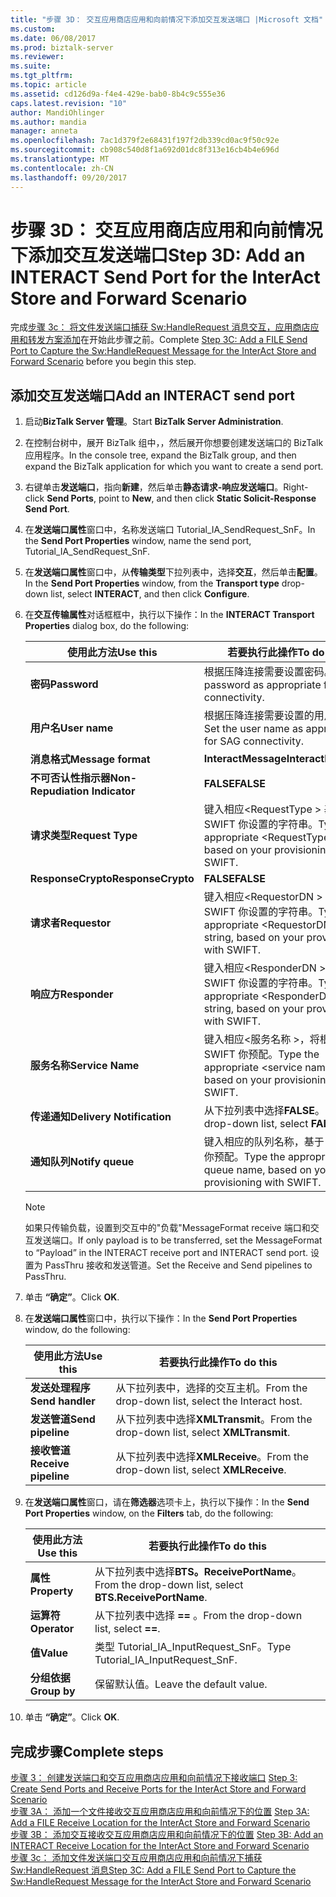 ```yaml
---
title: "步骤 3D： 交互应用商店应用和向前情况下添加交互发送端口 |Microsoft 文档"
ms.custom: 
ms.date: 06/08/2017
ms.prod: biztalk-server
ms.reviewer: 
ms.suite: 
ms.tgt_pltfrm: 
ms.topic: article
ms.assetid: cd126d9a-f4e4-429e-bab0-8b4c9c555e36
caps.latest.revision: "10"
author: MandiOhlinger
ms.author: mandia
manager: anneta
ms.openlocfilehash: 7ac1d379f2e68431f197f2db339cd0ac9f50c92e
ms.sourcegitcommit: cb908c540d8f1a692d01dc8f313e16cb4b4e696d
ms.translationtype: MT
ms.contentlocale: zh-CN
ms.lasthandoff: 09/20/2017
---
```

# <a name="step-3d-add-an-interact-send-port-for-the-interact-store-and-forward-scenario"></a><span data-ttu-id="08067-102">步骤 3D： 交互应用商店应用和向前情况下添加交互发送端口</span><span class="sxs-lookup"><span data-stu-id="08067-102">Step 3D: Add an INTERACT Send Port for the InterAct Store and Forward Scenario</span></span>
<span data-ttu-id="08067-103">完成[步骤 3c： 将文件发送端口捕获 Sw:HandleRequest 消息交互，应用商店应用和转发方案添加](../../adapters-and-accelerators/fileact-interact/step-3c-add-file-send-port-to-get-sw-handlerequest-interact-store-and-forward.md)在开始此步骤之前。</span><span class="sxs-lookup"><span data-stu-id="08067-103">Complete [Step 3C: Add a FILE Send Port to Capture the Sw:HandleRequest Message for the InterAct Store and Forward Scenario](../../adapters-and-accelerators/fileact-interact/step-3c-add-file-send-port-to-get-sw-handlerequest-interact-store-and-forward.md) before you begin this step.</span></span>
  
## <a name="add-an-interact-send-port"></a><span data-ttu-id="08067-104">添加交互发送端口</span><span class="sxs-lookup"><span data-stu-id="08067-104">Add an INTERACT send port</span></span>  
  
1.  <span data-ttu-id="08067-105">启动**BizTalk Server 管理**。</span><span class="sxs-lookup"><span data-stu-id="08067-105">Start **BizTalk Server Administration**.</span></span>  
  
2.  <span data-ttu-id="08067-106">在控制台树中，展开 BizTalk 组中，，然后展开你想要创建发送端口的 BizTalk 应用程序。</span><span class="sxs-lookup"><span data-stu-id="08067-106">In the console tree, expand the BizTalk group, and then expand the BizTalk application for which you want to create a send port.</span></span>  
  
3.  <span data-ttu-id="08067-107">右键单击**发送端口**，指向**新建**，然后单击**静态请求-响应发送端口**。</span><span class="sxs-lookup"><span data-stu-id="08067-107">Right-click **Send Ports**, point to **New**, and then click **Static Solicit-Response Send Port**.</span></span>  
  
4.  <span data-ttu-id="08067-108">在**发送端口属性**窗口中，名称发送端口 Tutorial_IA_SendRequest_SnF。</span><span class="sxs-lookup"><span data-stu-id="08067-108">In the **Send Port Properties** window, name the send port, Tutorial_IA_SendRequest_SnF.</span></span>  
  
5.  <span data-ttu-id="08067-109">在**发送端口属性**窗口中，从**传输类型**下拉列表中，选择**交互**，然后单击**配置**。</span><span class="sxs-lookup"><span data-stu-id="08067-109">In the **Send Port Properties** window, from the **Transport type** drop-down list, select **INTERACT**, and then click **Configure**.</span></span>  
  
6.  <span data-ttu-id="08067-110">在**交互传输属性**对话框框中，执行以下操作：</span><span class="sxs-lookup"><span data-stu-id="08067-110">In the **INTERACT Transport Properties** dialog box, do the following:</span></span>  
  
    |<span data-ttu-id="08067-111">**使用此方法**</span><span class="sxs-lookup"><span data-stu-id="08067-111">**Use this**</span></span>|<span data-ttu-id="08067-112">**若要执行此操作**</span><span class="sxs-lookup"><span data-stu-id="08067-112">**To do this**</span></span>|  
    |------------------|--------------------|  
    |<span data-ttu-id="08067-113">**密码**</span><span class="sxs-lookup"><span data-stu-id="08067-113">**Password**</span></span>|<span data-ttu-id="08067-114">根据压降连接需要设置密码。</span><span class="sxs-lookup"><span data-stu-id="08067-114">Set the password as appropriate for SAG connectivity.</span></span>|  
    |<span data-ttu-id="08067-115">**用户名**</span><span class="sxs-lookup"><span data-stu-id="08067-115">**User name**</span></span>|<span data-ttu-id="08067-116">根据压降连接需要设置的用户名。</span><span class="sxs-lookup"><span data-stu-id="08067-116">Set the user name as appropriate for SAG connectivity.</span></span>|  
    |<span data-ttu-id="08067-117">**消息格式**</span><span class="sxs-lookup"><span data-stu-id="08067-117">**Message format**</span></span>|<span data-ttu-id="08067-118">**InteractMessage**</span><span class="sxs-lookup"><span data-stu-id="08067-118">**InteractMessage**</span></span>|  
    |<span data-ttu-id="08067-119">**不可否认性指示器**</span><span class="sxs-lookup"><span data-stu-id="08067-119">**Non-Repudiation Indicator**</span></span>|<span data-ttu-id="08067-120">**FALSE**</span><span class="sxs-lookup"><span data-stu-id="08067-120">**FALSE**</span></span>|  
    |<span data-ttu-id="08067-121">**请求类型**</span><span class="sxs-lookup"><span data-stu-id="08067-121">**Request Type**</span></span>|<span data-ttu-id="08067-122">键入相应\<RequestType > 基于 SWIFT 你设置的字符串。</span><span class="sxs-lookup"><span data-stu-id="08067-122">Type the appropriate \<RequestType> string, based on your provisioning with SWIFT.</span></span>|  
    |<span data-ttu-id="08067-123">**ResponseCrypto**</span><span class="sxs-lookup"><span data-stu-id="08067-123">**ResponseCrypto**</span></span>|<span data-ttu-id="08067-124">**FALSE**</span><span class="sxs-lookup"><span data-stu-id="08067-124">**FALSE**</span></span>|  
    |<span data-ttu-id="08067-125">**请求者**</span><span class="sxs-lookup"><span data-stu-id="08067-125">**Requestor**</span></span>|<span data-ttu-id="08067-126">键入相应\<RequestorDN > 基于 SWIFT 你设置的字符串。</span><span class="sxs-lookup"><span data-stu-id="08067-126">Type the appropriate \<RequestorDN> string, based on your provisioning with SWIFT.</span></span>|  
    |<span data-ttu-id="08067-127">**响应方**</span><span class="sxs-lookup"><span data-stu-id="08067-127">**Responder**</span></span>|<span data-ttu-id="08067-128">键入相应\<ResponderDN > 基于 SWIFT 你设置的字符串。</span><span class="sxs-lookup"><span data-stu-id="08067-128">Type the appropriate \<ResponderDN> string, based on your provisioning with SWIFT.</span></span>|  
    |<span data-ttu-id="08067-129">**服务名称**</span><span class="sxs-lookup"><span data-stu-id="08067-129">**Service Name**</span></span>|<span data-ttu-id="08067-130">键入相应\<服务名称 >，将根据 SWIFT 你预配。</span><span class="sxs-lookup"><span data-stu-id="08067-130">Type the appropriate \<service name>, based on your provisioning with SWIFT.</span></span>|  
    |<span data-ttu-id="08067-131">**传递通知**</span><span class="sxs-lookup"><span data-stu-id="08067-131">**Delivery Notification**</span></span>|<span data-ttu-id="08067-132">从下拉列表中选择**FALSE**。</span><span class="sxs-lookup"><span data-stu-id="08067-132">From the drop-down list, select **FALSE**.</span></span>|  
    |<span data-ttu-id="08067-133">**通知队列**</span><span class="sxs-lookup"><span data-stu-id="08067-133">**Notify queue**</span></span>|<span data-ttu-id="08067-134">键入相应的队列名称，基于 SWIFT 你预配。</span><span class="sxs-lookup"><span data-stu-id="08067-134">Type the appropriate queue name, based on your provisioning with SWIFT.</span></span>|  
  
    > [!NOTE]
    >  <span data-ttu-id="08067-135">如果只传输负载，设置到交互中的"负载"MessageFormat receive 端口和交互发送端口。</span><span class="sxs-lookup"><span data-stu-id="08067-135">If only payload is to be transferred, set the MessageFormat to “Payload” in the INTERACT receive port and INTERACT send port.</span></span> <span data-ttu-id="08067-136">设置为 PassThru 接收和发送管道。</span><span class="sxs-lookup"><span data-stu-id="08067-136">Set the Receive and Send pipelines to PassThru.</span></span>  
  
7.  <span data-ttu-id="08067-137">单击 **“确定”**。</span><span class="sxs-lookup"><span data-stu-id="08067-137">Click **OK**.</span></span>  
  
8.  <span data-ttu-id="08067-138">在**发送端口属性**窗口中，执行以下操作：</span><span class="sxs-lookup"><span data-stu-id="08067-138">In the **Send Port Properties** window, do the following:</span></span>  
  
    |<span data-ttu-id="08067-139">**使用此方法**</span><span class="sxs-lookup"><span data-stu-id="08067-139">**Use this**</span></span>|<span data-ttu-id="08067-140">**若要执行此操作**</span><span class="sxs-lookup"><span data-stu-id="08067-140">**To do this**</span></span>|  
    |------------------|--------------------|  
    |<span data-ttu-id="08067-141">**发送处理程序**</span><span class="sxs-lookup"><span data-stu-id="08067-141">**Send handler**</span></span>|<span data-ttu-id="08067-142">从下拉列表中，选择的交互主机。</span><span class="sxs-lookup"><span data-stu-id="08067-142">From the drop-down list, select the Interact host.</span></span>|  
    |<span data-ttu-id="08067-143">**发送管道**</span><span class="sxs-lookup"><span data-stu-id="08067-143">**Send pipeline**</span></span>|<span data-ttu-id="08067-144">从下拉列表中选择**XMLTransmit**。</span><span class="sxs-lookup"><span data-stu-id="08067-144">From the drop-down list, select **XMLTransmit**.</span></span>|  
    |<span data-ttu-id="08067-145">**接收管道**</span><span class="sxs-lookup"><span data-stu-id="08067-145">**Receive pipeline**</span></span>|<span data-ttu-id="08067-146">从下拉列表中选择**XMLReceive**。</span><span class="sxs-lookup"><span data-stu-id="08067-146">From the drop-down list, select **XMLReceive**.</span></span>|  
  
9. <span data-ttu-id="08067-147">在**发送端口属性**窗口，请在**筛选器**选项卡上，执行以下操作：</span><span class="sxs-lookup"><span data-stu-id="08067-147">In the **Send Port Properties** window, on the **Filters** tab, do the following:</span></span>  
  
    |<span data-ttu-id="08067-148">**使用此方法**</span><span class="sxs-lookup"><span data-stu-id="08067-148">**Use this**</span></span>|<span data-ttu-id="08067-149">**若要执行此操作**</span><span class="sxs-lookup"><span data-stu-id="08067-149">**To do this**</span></span>|  
    |------------------|--------------------|  
    |<span data-ttu-id="08067-150">**属性**</span><span class="sxs-lookup"><span data-stu-id="08067-150">**Property**</span></span>|<span data-ttu-id="08067-151">从下拉列表中选择**BTS。ReceivePortName**。</span><span class="sxs-lookup"><span data-stu-id="08067-151">From the drop-down list, select **BTS.ReceivePortName**.</span></span>|  
    |<span data-ttu-id="08067-152">**运算符**</span><span class="sxs-lookup"><span data-stu-id="08067-152">**Operator**</span></span>|<span data-ttu-id="08067-153">从下拉列表中选择 **==** 。</span><span class="sxs-lookup"><span data-stu-id="08067-153">From the drop-down list, select **==**.</span></span>|  
    |<span data-ttu-id="08067-154">**值**</span><span class="sxs-lookup"><span data-stu-id="08067-154">**Value**</span></span>|<span data-ttu-id="08067-155">类型 Tutorial_IA_InputRequest_SnF。</span><span class="sxs-lookup"><span data-stu-id="08067-155">Type Tutorial_IA_InputRequest_SnF.</span></span>|  
    |<span data-ttu-id="08067-156">**分组依据**</span><span class="sxs-lookup"><span data-stu-id="08067-156">**Group by**</span></span>|<span data-ttu-id="08067-157">保留默认值。</span><span class="sxs-lookup"><span data-stu-id="08067-157">Leave the default value.</span></span>|  
  
10. <span data-ttu-id="08067-158">单击 **“确定”**。</span><span class="sxs-lookup"><span data-stu-id="08067-158">Click **OK**.</span></span>  
  
## <a name="complete-steps"></a><span data-ttu-id="08067-159">完成步骤</span><span class="sxs-lookup"><span data-stu-id="08067-159">Complete steps</span></span>
 <span data-ttu-id="08067-160">[步骤 3： 创建发送端口和交互应用商店应用和向前情况下接收端口](../../adapters-and-accelerators/fileact-interact/step-3-create-send-and-receive-ports-for-interact-store-and-forward-scenario.md) </span><span class="sxs-lookup"><span data-stu-id="08067-160">[Step 3: Create Send Ports and Receive Ports for the InterAct Store and Forward Scenario](../../adapters-and-accelerators/fileact-interact/step-3-create-send-and-receive-ports-for-interact-store-and-forward-scenario.md) </span></span>  
 <span data-ttu-id="08067-161">[步骤 3A： 添加一个文件接收交互应用商店应用和向前情况下的位置](../../adapters-and-accelerators/fileact-interact/step-3a-add-a-file-receive-location-for-interact-store-and-forward-scenario.md) </span><span class="sxs-lookup"><span data-stu-id="08067-161">[Step 3A: Add a FILE Receive Location for the InterAct Store and Forward Scenario](../../adapters-and-accelerators/fileact-interact/step-3a-add-a-file-receive-location-for-interact-store-and-forward-scenario.md) </span></span>  
 <span data-ttu-id="08067-162">[步骤 3B： 添加交互接收交互应用商店应用和向前情况下的位置](../../adapters-and-accelerators/fileact-interact/step-3b-add-interact-receive-location-for-interact-store-and-forward-scenario.md) </span><span class="sxs-lookup"><span data-stu-id="08067-162">[Step 3B: Add an INTERACT Receive Location for the InterAct Store and Forward Scenario](../../adapters-and-accelerators/fileact-interact/step-3b-add-interact-receive-location-for-interact-store-and-forward-scenario.md) </span></span>  
 [<span data-ttu-id="08067-163">步骤 3c： 添加文件发送端口交互应用商店应用和向前情况下捕获 Sw:HandleRequest 消息</span><span class="sxs-lookup"><span data-stu-id="08067-163">Step 3C: Add a FILE Send Port to Capture the Sw:HandleRequest Message for the InterAct Store and Forward Scenario</span></span>](../../adapters-and-accelerators/fileact-interact/step-3c-add-file-send-port-to-get-sw-handlerequest-interact-store-and-forward.md)  
